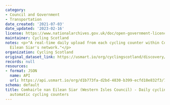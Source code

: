 ```yaml
---
category:
- Council and Government
- Transportation
date_created: '2021-07-03'
date_updated: '2023-02-16'
license: https://www.nationalarchives.gov.uk/doc/open-government-licence/version/3/
maintainer: Cycling Scotland
notes: <p>"A real-time daily upload from each cycling counter within Comhairle nan
  Eilean Siar's network."</p>
organization: Cycling Scotland
original_dataset_link: https://usmart.io/org/cyclingscotland/discovery/discovery-view-detail/95dcdb65-ced2-4291-abb2-27209c132115
records: null
resources:
- format: JSON
  name: API
  url: https://api.usmart.io/org/d1b773fa-d2bd-4830-b399-ecfd18e832f3/76b1d034-058f-4c23-9b33-e3bc11fcf8f2/1/urql
schema: default
title: Comhairle nan Eilean Siar (Western Isles Council) - Daily cycling counts from
  automatic cycling counters
---
```

